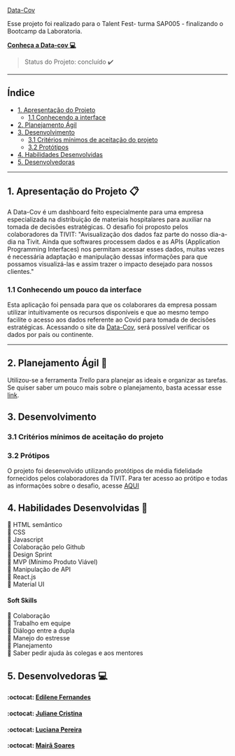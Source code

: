 [Data-Cov](src/assets/DataCov.png)

Esse projeto foi realizado para o Talent Fest- turma SAP005 - finalizando o Bootcamp da Laboratoria.

[**Conheça a Data-cov :computer:**](https://tivit-covid-19.vercel.app/)
> Status do Projeto: concluído :heavy_check_mark:

---

## Índice

- [1. Apresentação do Projeto](#1-apresentação-do-projeto)
  - [1.1 Conhecendo a interface](#1.1-conhecendo-a-interface)
- [2. Planejamento Ágil](#2-planejamento-agil)
- [3. Desenvolvimento](#4-desenvolvimento)
  - [3.1 Critérios mínimos de aceitação do projeto](#3.1-problema-a-ser-resolvido) 
  - [3.2 Protótipos](#3.4-protótipos)
- [4. Habilidades Desenvolvidas](#4-habilidades-desenvolvidas)  
- [5. Desenvolvedoras](#5-desenvolvedoras)

---

## 1. Apresentação do Projeto :clipboard:

A Data-Cov é um dashboard feito especialmente para uma empresa especializada na distribuição de materiais hospitalares para auxiliar na tomada de decisões estratégicas. 
O desafio foi proposto pelos colaboradores da TIVIT: "Avisualização dos dados faz parte do nosso dia-a-dia na Tivit. Ainda que softwares processem dados e as APIs (Application Programming Interfaces) nos permitam acessar esses dados, muitas vezes é necessária adaptação e manipulação dessas informações para que possamos visualizá-las e assim trazer o impacto desejado para nossos clientes."

### 1.1 Conhecendo um pouco da interface

Esta aplicação foi pensada para que os colaborares da empresa possam utilizar intuitivamente os recursos disponíveis e que ao mesmo tempo facilite o acesso aos dados referente ao Covid para tomada de decisões estratégicas. Acessando o site da [Data-Cov](https://tivit-covid-19.vercel.app/), será possível verificar os dados por país ou continente.

---

## 2. Planejamento Ágil :memo:

Utilizou-se a ferramenta _Trello_ para planejar as ideais e organizar as tarefas.
Se quiser saber um pouco mais sobre o planejamento, basta acessar esse [link](https://trello.com/b/SKLkk6EW/desafio-tivit).

## 3. Desenvolvimento

### 3.1 Critérios mínimos de aceitação do projeto

### 3.2 Prótipos

O projeto foi desenvolvido utilizando protótipos de média fidelidade fornecidos pelos colaboradores da TIVIT. Para ter acesso ao prótipo e todas as informações sobre o desafio, acesse [AQUI](src/Img/Desafio_TivitTF_SAP005.pdf)

## 4. Habilidades Desenvolvidas :dart:

:pushpin: HTML semântico<br>
:pushpin: CSS <br>
:pushpin: Javascript <br>
:pushpin: Colaboração pelo Github<br>
:pushpin: Design Sprint<br>
:pushpin: MVP (Mínimo Produto Viável)<br>
:pushpin: Manipulação de API<br>
:pushpin: React.js<br>
:pushpin: Material UI


#### Soft Skills

:pushpin: Colaboração<br>
:pushpin: Trabalho em equipe<br>
:pushpin: Diálogo entre a dupla<br>
:pushpin: Manejo do estresse<br>
:pushpin: Planejamento<br>
:pushpin: Saber pedir ajuda às colegas e aos mentores

## 5. Desenvolvedoras :computer:

#### :octocat: [**Edilene Fernandes**](https://github.com/edilenefern) 

#### :octocat: [**Juliane Cristina**](https://github.com/Juliane-C) 

#### :octocat: [**Luciana Pereira**](https://github.com/luciana-pereira) 

#### :octocat: [**Mairã Soares**](https://github.com/MairaSoares)
